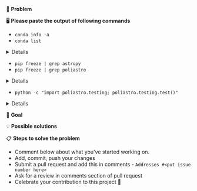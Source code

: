 <!--

WELCOME ABOARD!

Hi and welcome to the poliastro project. We appreciate bug reports, questions
about documentation, and suggestions for new features.

IMPORTANT: If you are reporting a problem with poliastro, please follow the
template below. If it's a suggestion, a possible new addition to the library,
or just want to say "Thank you!", you can remove all this text and start
from scratch.

-->
<!--- Provide a general summary of the issue in the Title above -->

🐞 **Problem**

<!--- Provide a detailed description of the problem you have -->
<!---

If you can provide some short code to reproduce the issue
and copy the complete traceback, it will make it easier for us to fix it.
We will ask you for your installation details in the following sections.

-->

🖥 **Please paste the output of following commands**

<!--- If you are using conda, we need to know your complete list of packages -->

* `conda info -a`
* `conda list`

<!--- Paste your output of this command after the colon of "Paste your output here:" -->
<details>
  
```bash
# Paste your output here:

```
</details>

* `pip freeze | grep astropy`
* `pip freeze | grep poliastro`

<!--- Paste your output of this command after the colon of "Paste your output here:" -->
<details>
  
```bash
# Paste your output here:

```
</details>

<!--- Please do `pip install pytest`, run this command and paste its output: -->

* `python -c "import poliastro.testing; poliastro.testing.test()"`

<!--- Paste your output of this command after the colon of "Paste your output here:" -->
<details>

```bash
# Paste your output here:

```
</details>

🎯 **Goal**

<!--- Why is this change important to you? How would you use it? -->
<!--- How can it benefit other users? -->

💡 **Possible solutions**

<!--- Not obligatory, but suggest an idea for implementing addition or change -->

📋  **Steps to solve the problem**

 * Comment below about what you've started working on.
 * Add, commit, push your changes
 * Submit a pull request and add this in comments - `Addresses #<put issue number here>`
 * Ask for a review in comments section of pull request
 * Celebrate your contribution to this project 🎉 
